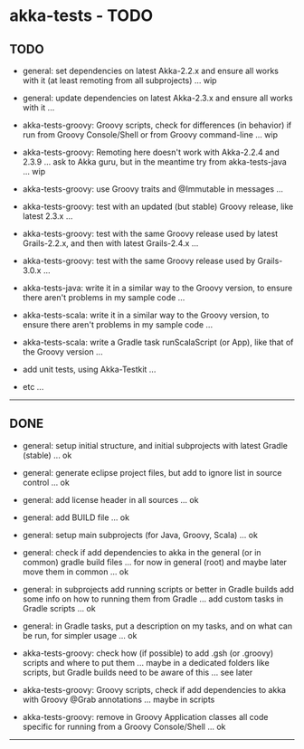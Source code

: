 akka-tests - TODO
=================

TODO
----
- general: set dependencies on latest Akka-2.2.x and ensure all works with it (at least remoting from all subprojects) ... wip
- general: update dependencies on latest Akka-2.3.x and ensure all works with it ...

- akka-tests-groovy: Groovy scripts, check for differences (in behavior) if run from Groovy Console/Shell or from Groovy command-line ... wip
- akka-tests-groovy: Remoting here doesn't work with Akka-2.2.4 and 2.3.9 ... ask to Akka guru, but in the meantime try from akka-tests-java ... wip
- akka-tests-groovy: use Groovy traits and @Immutable in messages ...
- akka-tests-groovy: test with an updated (but stable) Groovy release, like latest 2.3.x ...
- akka-tests-groovy: test with the same Groovy release used by latest Grails-2.2.x, and then with latest Grails-2.4.x ...
- akka-tests-groovy: test with the same Groovy release used by Grails-3.0.x ...

- akka-tests-java: write it in a similar way to the Groovy version, to ensure there aren't problems in my sample code ...
- akka-tests-scala: write it in a similar way to the Groovy version, to ensure there aren't problems in my sample code ...
- akka-tests-scala: write a Gradle task runScalaScript (or App), like that of the Groovy version ...

- add unit tests, using Akka-Testkit ...


- etc ...

---------------


DONE
----
- general: setup initial structure, and initial subprojects with latest Gradle (stable) ... ok
- general: generate eclipse project files, but add to ignore list in source control ... ok
- general: add license header in all sources ... ok
- general: add BUILD file ... ok
- general: setup main subprojects (for Java, Groovy, Scala) ... ok
- general: check if add dependencies to akka in the general (or in common) gradle build files ... for now in general (root) and maybe later move them in common ... ok
- general: in subprojects add running scripts or better in Gradle builds add some info on how to running them from Gradle ... add custom tasks in Gradle scripts ...  ok
- general: in Gradle tasks, put a description on my tasks, and on what can be run, for simpler usage ... ok

- akka-tests-groovy: check how (if possible) to add .gsh (or .groovy) scripts and where to put them ... maybe in a dedicated folders like scripts, but Gradle builds need to be aware of this ... see later
- akka-tests-groovy: Groovy scripts, check if add dependencies to akka with Groovy @Grab annotations ... maybe in scripts
- akka-tests-groovy: remove in Groovy Application classes all code specific for running from a Groovy Console/Shell ... ok


---------------
